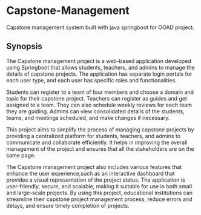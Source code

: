 # Capstone-Management
Capstone management system built with java springboot for OOAD project.

## Synopsis
The Capstone management project is a web-based application developed using Springboot that allows students, teachers, and admins to manage the details of capstone projects. The application has separate login portals for each user type, and each user has specific roles and functionalities.

Students can register to a team of four members and choose a domain and topic for their capstone project. Teachers can register as guides and get assigned to a team. They can also schedule weekly reviews for each team they are guiding. Admins can view consolidated details of the students, teams, and meetings scheduled, and make changes if necessary.

This project aims to simplify the process of managing capstone projects by providing a centralized platform for students, teachers, and admins to communicate and collaborate efficiently. It helps in improving the overall management of the project and ensures that all the stakeholders are on the same page.

The Capstone management project also includes various features that enhance the user experience,such as an interactive dashboard that provides a visual representation of the project status. The application is user-friendly, secure, and scalable, making it suitable for use in both small and large-scale projects. By using this project, educational institutions can streamline their capstone project management process, reduce errors and delays, and ensure timely completion of projects.


